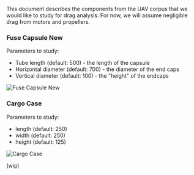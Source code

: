 This document describes the components from the UAV corpus that we would like to study for drag analysis. For now, we will assume negligible drag from motors and propellers.

### Fuse Capsule New

Parameters to study:
* Tube length (default: 500) - the length of the capsule
* Horizontal diameter (default: 700) - the diameter of the end caps
* Vertical diameter (default: 100) - the "height" of the endcaps

![Fuse Capsule New]("img/fuse_capsule_new.png")

### Cargo Case

Parameters to study:
* length (default: 250)
* width (default: 250)
* height (default: 125)

![Cargo Case]("img/cargo_case.png")

(wip)